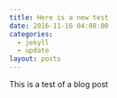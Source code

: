 ```yaml
---
title: Here is a new test
date: 2016-11-16 04:08:00
categories:
  - jekyll
  - update
layout: posts
---
```



This is a test of a blog post